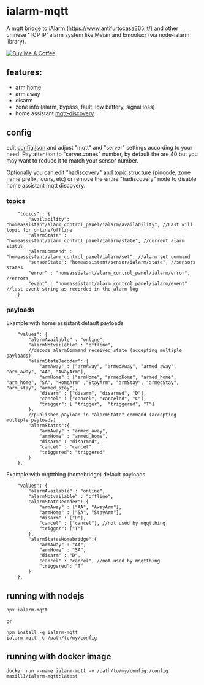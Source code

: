 # ialarm-mqtt
A mqtt bridge to iAlarm (https://www.antifurtocasa365.it/) and other chinese 'TCP IP' alarm system like Meian and Emooluxr (via node-ialarm library). 

<a href="https://www.buymeacoffee.com/maxill1" target="_blank">
<img src="https://www.buymeacoffee.com/assets/img/guidelines/download-assets-sm-2.svg" alt="Buy Me A Coffee"></a>

## features:
* arm home
* arm away
* disarm
* zone info (alarm, bypass, fault, low battery, signal loss)
* home assistant [mqtt-discovery](https://www.home-assistant.io/docs/mqtt/discovery/).

## config
edit [config.json](config.json) and adjust "mqtt" and "server" settings according to your need. Pay attention to "server.zones" number, by default the are 40 but you may want to reduce it to match your sensor number.

Optionally you can edit "hadiscovery" and topic structure (pincode, zone name prefix, icons, etc) or remove the entire "hadiscovery" node to disable home assistant mqtt discovery.

### topics
```
    "topics" : {
        "availability": "homeassistant/alarm_control_panel/ialarm/availability", //Last will topic for online/offline
        "alarmState" : "homeassistant/alarm_control_panel/ialarm/state", //current alarm status
        "alarmCommand" : "homeassistant/alarm_control_panel/ialarm/set", //alarm set command
        "sensorState": "homeassistant/sensor/ialarm/state", //sensors states
        "error" : "homeassistant/alarm_control_panel/ialarm/error", //errors
        "event" : "homeassistant/alarm_control_panel/ialarm/event" //last event string as recorded in the alarm log
    }
```

### payloads

Example with home assistant default payloads
```	
    "values": {
        "alarmAvailable" : "online", 
        "alarmNotvailable" : "offline",
		//decode alarmCommand received state (accepting multiple payloads)
        "alarmStateDecoder": {
            "armAway" : ["armAway", "armedAway", "armed_away", "arm_away", "AA", "AwayArm"],
            "armHome" : ["armHome", "armedHome", "armed_home", "arm_home", "SA", "HomeArm" ,"StayArm", "armStay", "armedStay", "arm_stay", "armed_stay"],
            "disarm" : ["disarm", "disarmed", "D"],
            "cancel" : ["cancel", "canceled", "C"],
            "trigger": [ "trigger",  "triggered", "T"]
        },
		//published payload in "alarmState" command (accepting multiple payloads)
        "alarmStates":{
            "armAway" : "armed_away",
            "armHome" : "armed_home",
            "disarm" : "disarmed",
            "cancel" : "cancel",
            "triggered": "triggered"
        }
    },

```

Example with mqttthing (homebridge) default payloads
```	
    "values": {
        "alarmAvailable" : "online", 
        "alarmNotvailable" : "offline",
        "alarmStateDecoder": {
            "armAway" : ["AA", "AwayArm"],
            "armHome" : ["SA", "StayArm"],
            "disarm" : ["D"],
            "cancel" : ["cancel"], //not used by mqqtthing
            "trigger": ["T"]
        },
        "alarmStatesHomebridge":{
            "armAway" : "AA",
            "armHome" : "SA",
            "disarm" : "D",
            "cancel" : "cancel", //not used by mqqtthing
            "triggered": "T"
        }
    },

```

## running with nodejs

```
npx ialarm-mqtt

```
or 

```
npm install -g ialarm-mqtt 
ialarm-mqtt -c /path/to/my/config
```

## running with docker image
```
docker run --name ialarm-mqtt -v /path/to/my/config:/config maxill1/ialarm-mqtt:latest
```
